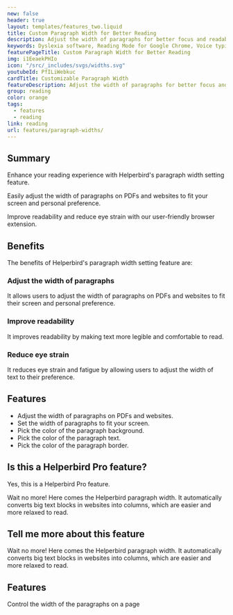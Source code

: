 ```yaml
---
new: false
header: true
layout: templates/features_two.liquid
title: Custom Paragraph Width for Better Reading
description: Adjust the width of paragraphs for better focus and readability with Helperbird's Customizable Paragraph Width feature. Tailor the text layout to your preferences, reducing eye strain during extended reading sessions on websites and PDFs.
keywords: Dyslexia software, Reading Mode for Google Chrome, Voice typing for Chrome, Text to speech for Chrome, text reader, Immersive Reader, dyslexia fonts, accessibility software, dyslexia software, Helperbird for Edge, Helperbird for Firefox, Helperbird for Chrome, Opendyslexic for Chrome, OpenDyslexic
featurePageTitle: Custom Paragraph Width for Better Reading
img: i1EeaekPHIo
icon: "/src/_includes/svgs/widths.svg"
youtubeId: PfILiWebkuc
cardTitle: Customizable Paragraph Width
featureDescription: Adjust the width of paragraphs for better focus and readability with Helperbird's Customizable Paragraph Width feature. Tailor the text layout to your preferences, reducing eye strain during extended reading sessions on websites and PDFs.
group: reading
color: orange
tags: 
  - features
  - reading
link: reading
url: features/paragraph-widths/
---
```


## Summary
Enhance your reading experience with Helperbird's paragraph width setting feature. 

Easily adjust the width of paragraphs on PDFs and websites to fit your screen and personal preference. 

Improve readability and reduce eye strain with our user-friendly browser extension.

## Benefits

The benefits of Helperbird's paragraph width setting feature are:

### Adjust the width of paragraphs
It allows users to adjust the width of paragraphs on PDFs and websites to fit their screen and personal preference.

### Improve readability
It improves readability by making text more legible and comfortable to read.

### Reduce eye strain
It reduces eye strain and fatigue by allowing users to adjust the width of text to their preference.

## Features
- Adjust the width of paragraphs on PDFs and websites.
- Set the width of paragraphs to fit your screen.
- Pick the color of the paragraph background.
- Pick the color of the paragraph text.
- Pick the color of the paragraph border.

## Is this a Helperbird Pro feature?
Yes, this is a Helperbird Pro feature.










Wait no more! Here comes the Helperbird paragraph width. It automatically converts big text blocks in websites into columns, which are easier and more relaxed to read.  


## Tell me more about this feature

Wait no more! Here comes the Helperbird paragraph width. It automatically converts big text blocks in websites into columns, which are easier and more relaxed to read.







## Features


       
Control the width of the paragraphs on a page
      
































